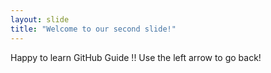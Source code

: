 ```yaml
---
layout: slide
title: "Welcome to our second slide!"
---
```

Happy to learn GitHub Guide !!
Use the left arrow to go back!
